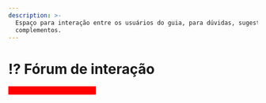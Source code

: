 ```yaml
---
description: >-
  Espaço para interação entre os usuários do guia, para dúvidas, sugestões e
  complementos.
---
```


# ⁉️ Fórum de interação

&#x20;                                                            <mark style="color:red;background-color:red;">**SEÇÃO EM CONSTRUÇÃO**</mark>

